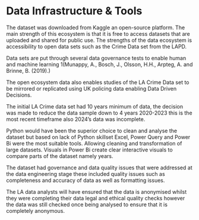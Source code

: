 # Data Infrastructure & Tools 

The dataset was downloaded from Kaggle an open-source platform. The main strength of this ecosystem is that it is free to access datasets that are uploaded and shared for public use. The strengths of the data ecosystem is accessibility to open data sets such as the Crime Data set from the LAPD. 

Data sets are put through several data governance tests to enable human and machine learning 1(Munappy, A., Bosch, J., Olsson, H.H., Arpteg, A. and Brinne, B. (2019).) 

The open ecosystem data also enables studies of the LA Crime Data set to be mirrored or replicated using UK policing data enabling Data Driven Decisions. 

The initial LA Crime data set had 10 years minimum of data, the decision was made to reduce the data sample down to 4 years 2020-2023 this is the most recent timeframe also 2024’s data was incomplete. 

Python would have been the superior choice to clean and analyse the dataset but based on lack of Python skillset Excel, Power Query and Power Bi were the most suitable tools. Allowing cleaning and transformation of large datasets. 
Visuals in Power Bi create clear interactive visuals to compare parts of the dataset namely years. 

The dataset had governance and data quality issues that were addressed at the data engineering stage these included quality issues such as completeness and accuracy of data as well as formatting issues. 

The LA data analysts will have ensured that the data is anonymised whilst they were completing their data legal and ethical quality checks however the data was still checked once being analysed to ensure that it is completely anonymous. 

